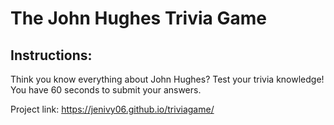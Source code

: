 # The John Hughes Trivia Game
## Instructions:

Think you know everything about John Hughes? Test your trivia knowledge! You have 60 seconds to submit your answers.

Project link: https://jenivy06.github.io/triviagame/
